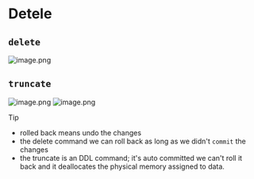 # Detele

## `delete`
![image.png](https://itg.singhinder.com?url=https://gist.githubusercontent.com/Reemaa828/fcd28970ddb580caadbb29d497907e27/raw/image.png)
## `truncate`
![image.png](https://itg.singhinder.com?url=https://gist.githubusercontent.com/Reemaa828/31b883fc3103e8be29344d344aaee7a6/raw/image.png)
![image.png](https://itg.singhinder.com?url=https://gist.githubusercontent.com/Reemaa828/1100c4d28a56f0612bdf234022a15419/raw/image.png)



>[!TIP]
>- rolled back means undo the changes
>- the delete command we can roll back as long as we didn't `commit` the changes
>- the truncate is an DDL command; it's auto committed we can't roll it back and it deallocates the physical memory assigned to data.
